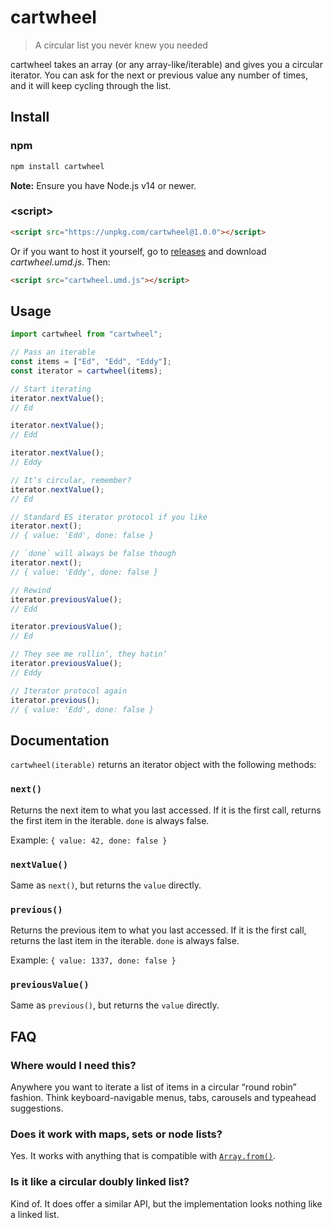 # cartwheel

> A circular list you never knew you needed

cartwheel takes an array (or any array-like/iterable) and gives you a circular iterator. You can ask for the next or previous value any number of times, and it will keep cycling through the list.

## Install

### npm

```sh
npm install cartwheel
```

**Note:** Ensure you have Node.js v14 or newer.

### &lt;script&gt;

```html
<script src="https://unpkg.com/cartwheel@1.0.0"></script>
```

Or if you want to host it yourself, go to [releases](https://github.com/dar5hak/cartwheel/releases) and download _cartwheel.umd.js_. Then:

```html
<script src="cartwheel.umd.js"></script>
```

## Usage

```js
import cartwheel from "cartwheel";

// Pass an iterable
const items = ["Ed", "Edd", "Eddy"];
const iterator = cartwheel(items);

// Start iterating
iterator.nextValue();
// Ed

iterator.nextValue();
// Edd

iterator.nextValue();
// Eddy

// It‘s circular, remember?
iterator.nextValue();
// Ed

// Standard ES iterator protocol if you like
iterator.next();
// { value: 'Edd', done: false }

// `done` will always be false though
iterator.next();
// { value: 'Eddy', done: false }

// Rewind
iterator.previousValue();
// Edd

iterator.previousValue();
// Ed

// They see me rollin‘, they hatin‘
iterator.previousValue();
// Eddy

// Iterator protocol again
iterator.previous();
// { value: 'Edd', done: false }
```

## Documentation

`cartwheel(iterable)` returns an iterator object with the following methods:

### `next()`

Returns the next item to what you last accessed. If it is the first call, returns the first item in the iterable. `done` is always false.

Example: `{ value: 42, done: false }`

### `nextValue()`

Same as `next()`, but returns the `value` directly.

### `previous()`

Returns the previous item to what you last accessed. If it is the first call, returns the last item in the iterable. `done` is always false.

Example: `{ value: 1337, done: false }`

### `previousValue()`

Same as `previous()`, but returns the `value` directly.

## FAQ

### Where would I need this?

Anywhere you want to iterate a list of items in a circular “round robin” fashion. Think keyboard-navigable menus, tabs, carousels and typeahead suggestions.

### Does it work with maps, sets or node lists?

Yes. It works with anything that is compatible with [`Array.from()`](https://developer.mozilla.org/en-US/docs/Web/JavaScript/Reference/Global_Objects/Array/from).

### Is it like a circular doubly linked list?

Kind of. It does offer a similar API, but the implementation looks nothing like a linked list.
